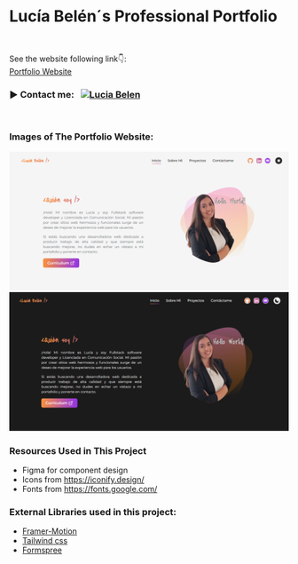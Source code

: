 # Lucía Belén´s Professional Portfolio

<br />

See the website following link👇: <br />
[Portfolio Website](https://www.luciabelen.dev/) <br />

<h3 align="left">▶ Contact me: &nbsp;
<a href="mailto:lbdelilla@gmail.com" target="_blank"> <img  src="https://upload.wikimedia.org/wikipedia/commons/7/7e/Gmail_icon_%282020%29.svg" height="25" width="30" alt="Lucia Belen" ></img></a></h3><br />

### Images of The Portfolio Website:

![Portfolio Website](https://github.com/lbdelilla/Portfolio-LB/blob/main/public/images/Portfolio/Home-Light.png)
![Portfolio Website Dark Mode](https://github.com/lbdelilla/Portfolio-LB/blob/main/public/images/Portfolio/Home-Dark.png)


### Resources Used in This Project

- Figma for component design
- Icons from https://iconify.design/ <br />
- Fonts from https://fonts.google.com/ <br />

### External Libraries used in this project:

- [Framer-Motion](https://www.framer.com/motion/) <br />
- [Tailwind css](https://tailwindcss.com/) <br />
- [Formspree](https://formspree.io/) <br />


